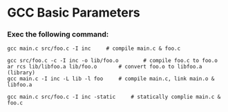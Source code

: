 # GCC Basic Parameters

### Exec the following command:
```
gcc main.c src/foo.c -I inc		# compile main.c & foo.c
```

```
gcc src/foo.c -c -I inc -o lib/foo.o		# compile foo.c to foo.o
ar rcs lib/libfoo.a lib/foo.o		# convert foo.o to libfoo.a (library)
gcc main.c -I inc -L lib -l foo		# compile main.c, link main.o & libfoo.a
```

```
gcc main.c src/foo.c -I inc -static		# statically complie main.c & foo.c
```

